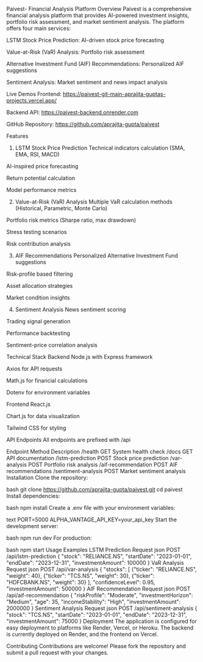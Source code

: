 Paivest- Financial Analysis Platform
Overview
Paivest is a comprehensive financial analysis platform that provides AI-powered investment insights, portfolio risk assessment, and market sentiment analysis. The platform offers four main services:

LSTM Stock Price Prediction: AI-driven stock price forecasting

Value-at-Risk (VaR) Analysis: Portfolio risk assessment

Alternative Investment Fund (AIF) Recommendations: Personalized AIF suggestions

Sentiment Analysis: Market sentiment and news impact analysis

Live Demos
Frontend: https://paivest-git-main-aprajita-guptas-projects.vercel.app/

Backend API: https://paivest-backend.onrender.com

GitHub Repository: https://github.com/aprajita-gupta/paivest

Features
1. LSTM Stock Price Prediction
Technical indicators calculation (SMA, EMA, RSI, MACD)

AI-inspired price forecasting

Return potential calculation

Model performance metrics

2. Value-at-Risk (VaR) Analysis
Multiple VaR calculation methods (Historical, Parametric, Monte Carlo)

Portfolio risk metrics (Sharpe ratio, max drawdown)

Stress testing scenarios

Risk contribution analysis

3. AIF Recommendations
Personalized Alternative Investment Fund suggestions

Risk-profile based filtering

Asset allocation strategies

Market condition insights

4. Sentiment Analysis
News sentiment scoring

Trading signal generation

Performance backtesting

Sentiment-price correlation analysis

Technical Stack
Backend
Node.js with Express framework

Axios for API requests

Math.js for financial calculations

Dotenv for environment variables

Frontend
React.js

Chart.js for data visualization

Tailwind CSS for styling

API Endpoints
All endpoints are prefixed with /api

Endpoint	Method	Description
/health	GET	System health check
/docs	GET	API documentation
/lstm-prediction	POST	Stock price prediction
/var-analysis	POST	Portfolio risk analysis
/aif-recommendation	POST	AIF recommendations
/sentiment-analysis	POST	Market sentiment analysis
Installation
Clone the repository:

bash
git clone https://github.com/aprajita-gupta/paivest.git
cd paivest
Install dependencies:

bash
npm install
Create a .env file with your environment variables:

text
PORT=5000
ALPHA_VANTAGE_API_KEY=your_api_key
Start the development server:

bash
npm run dev
For production:

bash
npm start
Usage Examples
LSTM Prediction Request
json
POST /api/lstm-prediction
{
  "stock": "RELIANCE.NS",
  "startDate": "2023-01-01",
  "endDate": "2023-12-31",
  "investmentAmount": 100000
}
VaR Analysis Request
json
POST /api/var-analysis
{
  "stocks": [
    {"ticker": "RELIANCE.NS", "weight": 40},
    {"ticker": "TCS.NS", "weight": 30},
    {"ticker": "HDFCBANK.NS", "weight": 30}
  ],
  "confidenceLevel": 0.95,
  "investmentAmount": 500000
}
AIF Recommendation Request
json
POST /api/aif-recommendation
{
  "riskProfile": "Moderate",
  "investmentHorizon": "Medium",
  "age": 35,
  "incomeStability": "High",
  "investmentAmount": 2000000
}
Sentiment Analysis Request
json
POST /api/sentiment-analysis
{
  "stock": "TCS.NS",
  "startDate": "2023-01-01",
  "endDate": "2023-12-31",
  "investmentAmount": 75000
}
Deployment
The application is configured for easy deployment to platforms like Render, Vercel, or Heroku. The backend is currently deployed on Render, and the frontend on Vercel.

Contributing
Contributions are welcome! Please fork the repository and submit a pull request with your changes.

